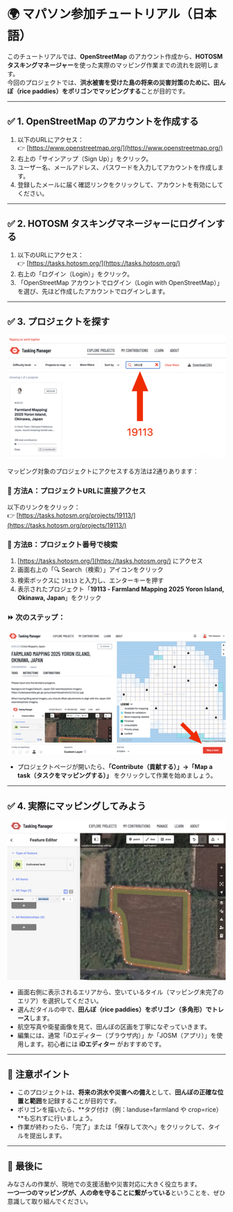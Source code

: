 # 🌍 マパソン参加チュートリアル（日本語）

このチュートリアルでは、**OpenStreetMap** のアカウント作成から、**HOTOSM タスキングマネージャー**を使った実際のマッピング作業までの流れを説明します。  
今回のプロジェクトでは、**洪水被害を受けた島の将来の災害対策のために、田んぼ（rice paddies）をポリゴンでマッピングする**ことが目的です。

---

## ✅ 1. OpenStreetMap のアカウントを作成する

1. 以下のURLにアクセス：  
   👉 [https://www.openstreetmap.org/](https://www.openstreetmap.org/)
2. 右上の「サインアップ（Sign Up）」をクリック。
3. ユーザー名、メールアドレス、パスワードを入力してアカウントを作成します。
4. 登録したメールに届く確認リンクをクリックして、アカウントを有効にしてください。

---

## ✅ 2. HOTOSM タスキングマネージャーにログインする

1. 以下のURLにアクセス：  
   👉 [https://tasks.hotosm.org/](https://tasks.hotosm.org/)
2. 右上の「ログイン（Login）」をクリック。
3. 「OpenStreetMap アカウントでログイン（Login with OpenStreetMap）」を選び、先ほど作成したアカウントでログインします。

---

## ✅ 3. プロジェクトを探す
![alt text](image.png)

マッピング対象のプロジェクトにアクセスする方法は2通りあります：

### 🔹 方法A：プロジェクトURLに直接アクセス  
以下のリンクをクリック：  
👉 [https://tasks.hotosm.org/projects/19113/](https://tasks.hotosm.org/projects/19113/)

### 🔹 方法B：プロジェクト番号で検索  
1. [https://tasks.hotosm.org/](https://tasks.hotosm.org/) にアクセス  
2. 画面右上の「🔍 Search（検索）」アイコンをクリック  
3. 検索ボックスに `19113` と入力し、エンターキーを押す  
4. 表示されたプロジェクト「**19113 - Farmland Mapping 2025 Yoron Island, Okinawa, Japan**」をクリック

### ⏩ 次のステップ：
![alt text](image-1.png)
- プロジェクトページが開いたら、**「Contribute（貢献する）」→「Map a task（タスクをマッピングする）」** をクリックして作業を始めましょう。

---

## ✅ 4. 実際にマッピングしてみよう
![alt text](image-2.png)

- 画面右側に表示されるエリアから、空いているタイル（マッピング未完了のエリア）を選択してください。
- 選んだタイルの中で、**田んぼ（rice paddies）をポリゴン（多角形）でトレース**します。
- 航空写真や衛星画像を見て、田んぼの区画を丁寧になぞっていきます。
- 編集には、通常「iDエディター（ブラウザ内）」か「JOSM（アプリ）」を使用します。初心者には **iDエディター** がおすすめです。

---

## 🎯 注意ポイント

- このプロジェクトは、**将来の洪水や災害への備え**として、**田んぼの正確な位置と範囲**を記録することが目的です。
- ポリゴンを描いたら、**タグ付け（例：landuse=farmland や crop=rice）**も忘れずに行いましょう。
- 作業が終わったら、「完了」または「保存して次へ」をクリックして、タイルを提出します。

---

## 📢 最後に

みなさんの作業が、現地での支援活動や災害対応に大きく役立ちます。  
**一つ一つのマッピングが、人の命を守ることに繋がっている**ということを、ぜひ意識して取り組んでください。

